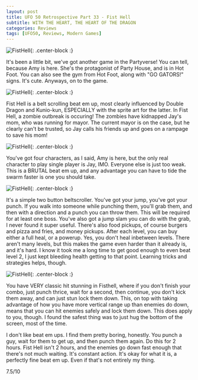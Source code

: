 ```yaml
---
layout: post
title: UFO 50 Retrospective Part 33 - Fist Hell
subtitle: WITH THE HEART, THE HEART OF THE DRAGON
categories: Reviews
tags: [UFO50, Reviews, Modern Games]
---
```


![FistHell](https://imgur.com/GbnEbcU.png){: .center-block :}

It's been a little bit, we've got another game in the Partyverse! You can tell, because Amy is here. She's the protagonist of Party House, and is in Hot Foot. You can also see the gym from Hot Foot, along with "GO GATORS!" signs. It's cute. Anyways, on to the game.

![FistHell](https://imgur.com/UnHHM02.png){: .center-block :}

Fist Hell is a belt scrolling beat em up, most clearly influenced by Double Dragon and Kunio-kun, ESPECIALLY with the sprite art for the latter. In Fist Hell, a zombie outbreak is occuring! The zombies have kidnapped Jay's mom, who was running for mayor. The current mayor is on the case, but he clearly can't be trusted, so Jay calls his friends up and goes on a rampage to save his mom!

![FistHell](https://imgur.com/fl0YzMK.png){: .center-block :}

You've got four characters, as I said, Amy is here, but the only real character to play single player is Jay, IMO. Everyone else is just too weak. This is a BRUTAL beat em up, and any advantage you can have to tide the swarm faster is one you should take.

![FistHell](https://imgur.com/bDynNyv.png){: .center-block :}

It's a simple two button beltscroller. You've got your jump, you've got your punch. If you walk into someone while punching them, you'll grab them, and then with a direction and a punch you can throw them. This will be required for at least one boss. You've also got a jump slam you can do with the grab, I never found it super useful. There's also food pickups, of course burgers and pizza and fries, and money pickups. After each level, you can buy either a full heal, or a powerup. Yes, you don't heal inbetween levels. There aren't many levels, but this makes the game even harder than it already is, and it's hard. I know it took me a long time to get good enough to even beat level 2, I just kept bleeding health getting to that point. Learning tricks and strategies helps, though.

![FistHell](https://imgur.com/jJ7Pf0p.png){: .center-block :}

You have VERY classic hit stunning in Fisthell, where if you don't finish your combo, just punch thrice, wait for a second, then continue, you don't kick them away, and can just stun lock them down. This, on top with taking advantage of how you have more vertical range up than enemies do down, means that you can hit enemies safely and lock them down. This does apply to you, though. I found the safest thing was to just hug the bottom of the screen, most of the time.

I don't like beat em ups. I find them pretty boring, honestly. You punch a guy, wait for them to get up, and then punch them again. Do this for 2 hours. Fist Hell isn't 2 hours, and the enemies go down fast enough that there's not much waiting. It's constant action. It's okay for what it is, a perfectly fine beat em up. Even if that's not entirely my thing.

7.5/10